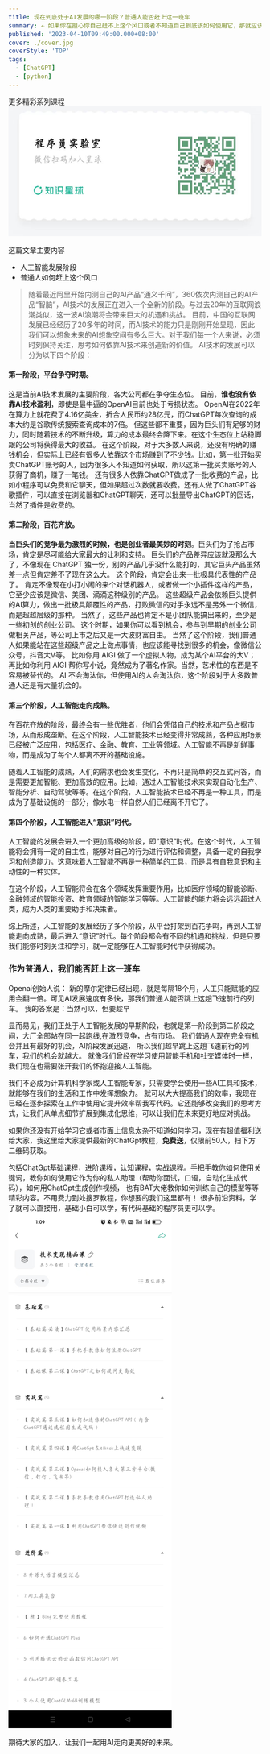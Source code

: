 ```yaml
---
title: 现在到底处于AI发展的哪一阶段？普通人能否赶上这一班车
summary: ✍️ 如果你在担心你自己赶不上这个风口或者不知道自己到底该如何使用它，那就应该点进来看看
published: '2023-04-10T09:49:00.000+08:00'
cover: ./cover.jpg
coverStyle: 'TOP'
tags:
  - [ChatGPT]
  - [python]
---
```


更多精彩系列课程
![](星球2.jpg)

这篇文章主要内容

- 人工智能发展阶段
- 普通人如何赶上这个风口

> 随着最近阿里开始内测自己的AI产品“通义千问”，360依次内测自己的AI产品“智脑”，AI技术的发展正在进入一个全新的阶段。与过去20年的互联网浪潮类似，这一波AI浪潮将会带来巨大的机遇和挑战。
> 目前，中国的互联网发展已经经历了20多年的时间，而AI技术的能力只是刚刚开始显现，因此我们可以想象未来的AI想象空间有多么巨大。对于我们每一个人来说，必须时刻保持关注，思考如何依靠AI技术来创造新的价值。
> AI技术的发展可以分为以下四个阶段：

#### 第一阶段，平台争夺时期。

这是当前AI技术发展的主要阶段，各大公司都在争夺生态位。
目前，**谁也没有依靠AI技术盈利**，即使是最牛逼的OpenAI目前也处于亏损状态。
OpenAI在2022年在算力上就花费了4.16亿美金，折合人民币约28亿元，而ChatGPT每次查询的成本大约是谷歌传统搜索查询成本的7倍。
但这些都不重要，因为巨头们有足够的财力，同时随着技术的不断升级，算力的成本最终会降下来。在这个生态位上站稳脚跟的公司将获得最大的收益。
在这个阶段，对于大多数人来说，还没有明确的赚钱机会，但实际上已经有很多人依靠这个市场赚到了不少钱。比如，第一批开始买卖ChatGPT账号的人，因为很多人不知道如何获取，所以这第一批买卖账号的人获得了商机，赚了一笔钱。
还有很多人依靠ChatGPT做成了一批收费的产品，比如小程序可以免费和它聊天，但如果超过次数就要收费。还有人做了ChatGPT谷歌插件，可以直接在浏览器和ChatGPT聊天，还可以批量导出ChatGPT的回话，当然了插件是收费的。

#### 第二阶段，百花齐放。
**当巨头们的竞争最为激烈的时候，也是创业者最美妙的时刻**。巨头们为了抢占市场，肯定是尽可能给大家最大的让利和支持。 巨头们的产品差异应该就没那么大了，不像现在 ChatGPT 独一份，别的产品几乎没什么能打的，其它巨头产品虽然差一点但肯定差不了现在这么大。
这个阶段，肯定会出来一批极具代表性的产品了。 肯定不像现在小打小闹的来个对话机器人，或者做一个小插件这样的产品，它至少应该是微信、美团、滴滴这种级别的产品。 这些超级产品会依赖巨头提供的AI算力，做出一批极具颠覆性的产品，打败微信的对手永远不是另外一个微信，而是超越层级的那种。 
当然了，这些产品也肯定不是小团队能搞出来的，至少是一些初创的创业公司。 这个时期，如果你可以看到机会，参与到早期的创业公司做相关产品，等公司上市之后又是一大波财富自由。 当然了这个阶段，我们普通人如果能站在这些超级产品之上做点事情，也应该能寻找到很多的机会，像微信公众号，抖音大V等。 
比如你用 AIGI 做了一个虚拟人物，成为某个AI平台的大V；再比如你利用 AIGI 帮你写小说，竟然成为了著名作家。当然，艺术性的东西是不容易被替代的。 AI 不会淘汰你，但使用AI的人会淘汰你，这个阶段对于大多数普通人还是有大量机会的。

#### 第三个阶段，人工智能走向成熟。

在百花齐放的阶段，最终会有一些优胜者，他们会凭借自己的技术和产品占据市场，从而形成垄断。在这个阶段，人工智能技术已经变得非常成熟，各种应用场景已经被广泛应用，包括医疗、金融、教育、工业等领域。人工智能不再是新鲜事物，而是成为了每个人都离不开的基础设施。

随着人工智能的成熟，人们的需求也会发生变化，不再只是简单的交互式问答，而是需要更加智能、更加高效的应用。比如，通过人工智能技术来实现自动化生产、智能分析、自动驾驶等等。在这个阶段，人工智能技术已经不再是一种工具，而是成为了基础设施的一部分，像水电一样自然人们已经离不开它了。

#### 第四个阶段，人工智能进入“意识”时代。

人工智能的发展会进入一个更加高级的阶段，即“意识”时代。在这个时代，人工智能将会拥有一定的自主性，能够对自己的行为进行评估和调整，具备一定的自我学习和创造能力。这意味着人工智能不再是一种简单的工具，而是具有自我意识和主动性的一种实体。

在这个阶段，人工智能将会在各个领域发挥重要作用，比如医疗领域的智能诊断、金融领域的智能投资、教育领域的智能学习等等。人工智能的能力将会远远超过人类，成为人类的重要助手和决策者。

综上所述，人工智能的发展经历了多个阶段，从平台打架到百花争鸣，再到人工智能走向成熟，最后进入“意识”时代。每个阶段都会有不同的机遇和挑战，但是只要我们能够时刻关注和学习，就一定能够在人工智能时代中获得成功。

### 作为普通人，我们能否赶上这一班车
Openai创始人说： 新的摩尔定律已经出现，就是每隔18个月，人工只能赋能的应用会翻一倍。可见AI发展速度有多快，那我们普通人能否跳上这趟飞速前行的列车。
我的答案是：当然可以，但要趁早

显而易见，我们正处于人工智能发展的早期阶段，也就是第一阶段到第二阶段之间，大厂全部站在同一起跑线,在激烈竞争，占有市场。
我们普通人现在完全有机会并且有最好的机会，AI阶段发展迅速， 所以我们越早跳上这趟飞速前行的列车，我们的机会就越大。
就像我们曾经在学习使用智能手机和社交媒体时一样，我们现在也需要张开我们的怀抱迎接人工智能。

我们不必成为计算机科学家或人工智能专家，只需要学会使用一些AI工具和技术，就能够在我们的生活和工作中发挥想象力。
就可以大大提高我们的效率，我现在已经在逐步探索在工作中使用它提升效率帮我写代码。它还能够改变我们的思考方式，让我们从单点细节扩展到集成化思维，可以让我们在未来更好地应对挑战。

如果你还没有开始学习它或者市面上信息太杂不知道如何学习，现在有超值福利送给大家，我这里给大家提供最新的ChatGpt教程，**免费送**，仅限前50人，扫下方二维码获取。

包括ChatGpt基础课程，进阶课程，认知课程，实战课程。手把手教你如何使用关键词，教你如何使用它作为你的私人助理（帮助你面试，口语，自动化生成代码），如何用ChatGpt生成创作视频， 也有BAT大佬教你如何训练自己的模型等等精彩内容。不用费力到处搜罗教程，你想要的我们这里都有！
很多前沿资料，学了就可以直接用，基础小白可以学，有代码基础的程序员更可以学。
![](img_20.png)

期待大家的加入，让我们一起用AI走向更美好的未来。




